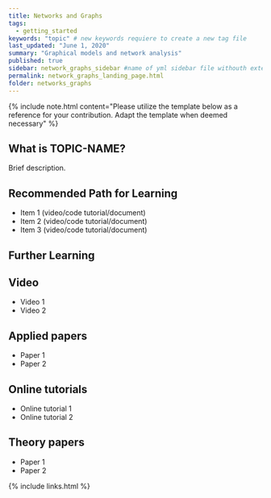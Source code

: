 ```yaml
---
title: Networks and Graphs
tags:
  - getting_started
keywords: "topic" # new keywords requiere to create a new tag file
last_updated: "June 1, 2020"
summary: "Graphical models and network analysis"
published: true
sidebar: network_graphs_sidebar #name of yml sidebar file withouth extension
permalink: network_graphs_landing_page.html
folder: networks_graphs
---
```




{% include note.html content="Please utilize the template below as a reference for your contribution. Adapt the template when deemed necessary" %}

## What is TOPIC-NAME?

Brief description.


## Recommended Path for Learning

* Item 1 (video/code tutorial/document)
* Item 2 (video/code tutorial/document)
* Item 3 (video/code tutorial/document)

## Further Learning

## Video

* Video 1
* Video 2

## Applied papers 

* Paper 1
* Paper 2

## Online tutorials

* Online tutorial 1
* Online tutorial 2

## Theory papers 
* Paper 1
* Paper 2

{% include links.html %}